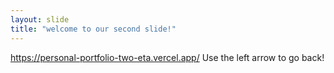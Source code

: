 ```yaml
---
layout: slide
title: "welcome to our second slide!"
---
```

https://personal-portfolio-two-eta.vercel.app/
Use the left arrow to go back!
